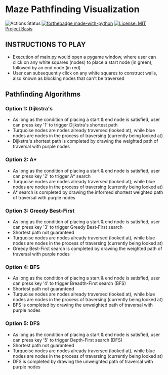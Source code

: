 # Maze Pathfinding Visualization
![Actions Status](https://github.com/boher/Maze-Pathfinder/actions/workflows/main.yml/badge.svg?branch=main)
[![forthebadge made-with-python](https://forthebadge.com/images/badges/made-with-python.svg)](https://www.python.org/)
[![License: MIT](https://img.shields.io/badge/License-MIT-yellow.svg)](https://opensource.org/licenses/MIT)
<br>[Project Basis](https://youtu.be/JtiK0DOeI4A)

## INSTRUCTIONS TO PLAY
- Execution of main.py would open a pygame window, where user can click on any white squares (nodes) to place a start node (in green), followed by an end node (in red)
- User can subsequently click on any white squares to construct walls, also known as blocking nodes that can't be traversed

## Pathfinding Algorithms
### Option 1: Dijkstra's
- As long as the condition of placing a start & end node is satisfied, user can press key '1' to trigger Dijkstra's shortest path
- Turquoise nodes are nodes already traversed (looked at), while blue nodes are nodes in the process of traversing (currently being looked at)
- Dijkstra's shortest path is completed by drawing the weighted path of traversal with purple nodes

### Option 2: A*
- As long as the condition of placing a start & end node is satisfied, user can press key '2' to trigger A* search
- Turquoise nodes are nodes already traversed (looked at), while blue nodes are nodes in the process of traversing (currently being looked at)
- A* search is completed by drawing the informed shortest weighted path of traversal with purple nodes

### Option 3: Greedy Best-First
- As long as the condition of placing a start & end node is satisfied, user can press key '3' to trigger Greedy Best-First search
- Shortest path not guaranteed
- Turquoise nodes are nodes already traversed (looked at), while blue nodes are nodes in the process of traversing (currently being looked at)
- Greedy Best-First search is completed by drawing the weighted path of traversal with purple nodes

### Option 4: BFS
- As long as the condition of placing a start & end node is satisfied, user can press key '4' to trigger Breadth-First search (BFS)
- Shortest path not guaranteed
- Turquoise nodes are nodes already traversed (looked at), while blue nodes are nodes in the process of traversing (currently being looked at)
- BFS is completed by drawing the unweighted path of traversal with purple nodes

### Option 5: DFS
- As long as the condition of placing a start & end node is satisfied, user can press key '5' to trigger Depth-First search (DFS)
- Shortest path not guaranteed
- Turquoise nodes are nodes already traversed (looked at), while blue nodes are nodes in the process of traversing (currently being looked at)
- DFS is completed by drawing the unweighted path of traversal with purple nodes